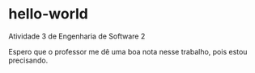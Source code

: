 # hello-world
Atividade 3 de Engenharia de Software 2

Espero que o professor me dê uma boa nota nesse trabalho, pois estou precisando.
